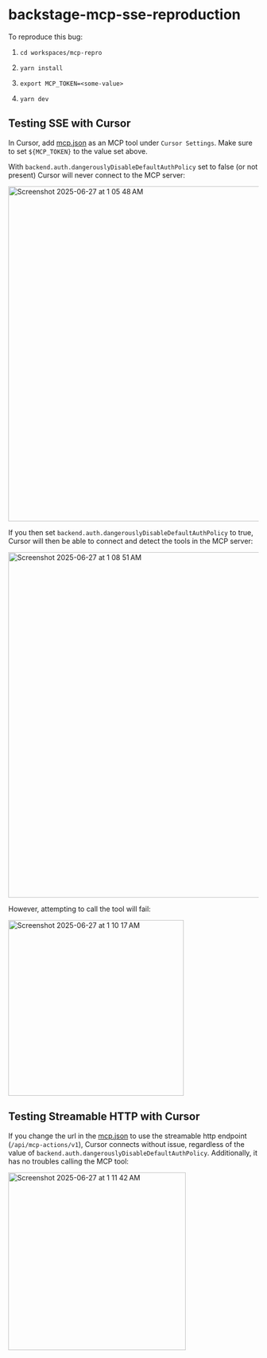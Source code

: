 # backstage-mcp-sse-reproduction

To reproduce this bug:

1) `cd workspaces/mcp-repro`

2) `yarn install`

3) `export MCP_TOKEN=<some-value>`

4) `yarn dev`

## Testing SSE with Cursor

In Cursor, add [mcp.json](./mcp.json) as an MCP tool under `Cursor Settings`. Make sure to set `${MCP_TOKEN}` to the value set above.

With `backend.auth.dangerouslyDisableDefaultAuthPolicy` set to false (or not present) Cursor will never connect to the MCP server:

<img width="673" alt="Screenshot 2025-06-27 at 1 05 48 AM" src="https://github.com/user-attachments/assets/49b08009-2dbc-4c11-8b5f-0d81cabe79e5" />

If you then set `backend.auth.dangerouslyDisableDefaultAuthPolicy` to true, Cursor will then be able to connect and detect the tools in the MCP server: 

<img width="694" alt="Screenshot 2025-06-27 at 1 08 51 AM" src="https://github.com/user-attachments/assets/3a0c2636-dc75-4997-980a-b612147dd9ce" />

However, attempting to call the tool will fail:

<img width="353" alt="Screenshot 2025-06-27 at 1 10 17 AM" src="https://github.com/user-attachments/assets/5b5c1399-819c-4c70-8330-6435ab1e1cff" />

## Testing Streamable HTTP with Cursor

If you change the url in the [mcp.json](./mcp.json) to use the streamable http endpoint (`/api/mcp-actions/v1`), Cursor connects without issue, regardless of the value of `backend.auth.dangerouslyDisableDefaultAuthPolicy`. Additionally, it has no troubles calling the MCP tool:

<img width="357" alt="Screenshot 2025-06-27 at 1 11 42 AM" src="https://github.com/user-attachments/assets/9438851f-f65b-4c21-8c91-cc3a74ccac9c" />
